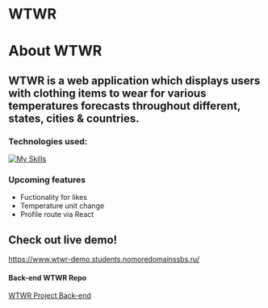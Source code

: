 # WTWR

# About WTWR

## WTWR is a web application which displays users with clothing items to wear for various temperatures forecasts throughout different, states, cities & countries.

### Technologies used:

[![My Skills](https://skillicons.dev/icons?i=js,react,html,css)](https://skillicons.dev)

### Upcoming features

- Fuctionality for likes
- Temperature unit change
- Profile route via React

## Check out live demo!

https://www.wtwr-demo.students.nomoredomainssbs.ru/

#### Back-end WTWR Repo

[WTWR Project Back-end](https://github.com/xhundo/se_project_express.git)

